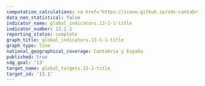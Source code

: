 ```yaml
---
computation_calculations: <a href="https://icane.github.io/ods-cantabria/assets/pdf/13.1.1.1.pdf" target="_blank">Número de personas muertas, desaparecidas y afectadas directamente atribuido a desastres por cada 100.000 habitantes</a>
data_non_statistical: false
indicator_name: global_indicators.13-1-1-title
indicator_number: 13.1.1
reporting_status: complete
graph_title: global_indicators.13-1-1-title
graph_type: line
national_geographical_coverage: Cantabria y España
published: true
sdg_goal: '13'
target_name: global_targets.13-1-title
target_id: '13.1'
---
```

